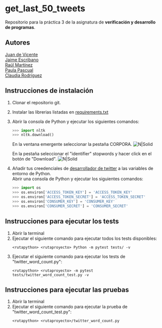 # get_last_50_tweets
Repositorio para la práctica 3 de la asignatura de <b>verificación y desarrollo de programas</b>.
## Autores
<a href="https://github.com/juanDeVicente">Juan de Vicente</a><br>
<a href="https://github.com/JaimeEscribano">Jaime Escribano</a><br>
<a href="https://github.com/Ayato27">Raúl Martínez</a><br>
<a href="https://github.com/PaulaPascual">Paula Pascual</a><br>
<a href="https://github.com/ClaudiaRodriguezM">Claudia Rodríguez</a>
## Instrucciones de instalación
1. Clonar el repositorio git.
2. Instalar las librerias listadas en <a href="https://github.com/juanDeVicente/get_last_50_tweets/blob/master/requirements.txt">requirements.txt</a>
3. Abrir la consola de Python y ejecutar los siguientes comandos:
    ```python
    >>> import nltk
    >>> nltk.download()
    ```
    En la ventana emergente seleccionar la pestaña CORPORA.
    ![N|Solid](https://jantoniomora.files.wordpress.com/2017/08/screenshot-43.png)
    
    En la pestaña seleccionar el "identifier" stopwords y hacer click en el botón de "Download".
    ![N|Solid](https://jantoniomora.files.wordpress.com/2017/08/screenshot-44.png)
4. Añadir tus creedenciales de <a href="https://developer.twitter.com/en/apply-for-access">desarrollador de twitter</a> a las variables de entorno de Python.<br>
    Abrir una consola de Python y ejecutar los siguientes comandos:
    ```python
    >>> import os
    >>> os.environ['ACCESS_TOKEN_KEY'] = 'ACCESS_TOKEN_KEY'
    >>> os.environ['ACCESS_TOKEN_SECRET'] = 'ACCESS_TOKEN_SECRET'
    >>> os.environ['CONSUMER_KEY'] = 'CONSUMER_KEY'
    >>> os.environ['CONSUMER_SECRET'] = 'CONSUMER_SECRET'
    ```
## Instrucciones para ejecutar los tests
1. Abrir la terminal
2. Ejecutar el siguiente comando para ejecutar todos los tests disponibles:
    ```
    <rutapython> <rutaproyecto> Python -m pytest tests/ -v
    ```
3. Ejecutar el siguiente comando para ejecutar los tests de "twitter_word_count.py":
    ```
    <rutapython> <rutaproyecto> -m pytest tests/twitter_word_count_test.py -v
    ```
## Instrucciones para ejecutar las pruebas
1. Abrir la terminal
2. Ejecutar el siguiente comando para ejecutar la prueba de "twitter_word_count_test.py":
    ```
    <rutapython> <rutaproyecto>/twitter_word_count.py
    ```
